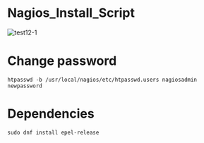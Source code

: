# Nagios_Install_Script

![test12-1](https://github.com/shashank355/Nagios_Install_Script/assets/47427355/b0bf94e6-a8a1-4a3c-8730-aa8b4799590b)

# Change password 

```
htpasswd -b /usr/local/nagios/etc/htpasswd.users nagiosadmin newpassword
```
# Dependencies

```
sudo dnf install epel-release 
```



